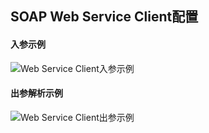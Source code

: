## SOAP Web Service Client配置

#### 入参示例

![Web Service Client入参示例](\docs-noete-rhapsody\assets\images\image-20211117110811355.png)

#### 出参解析示例

![Web Service Client出参示例](\docs-noete-rhapsody\assets\images\image-20211117110923808.png)

